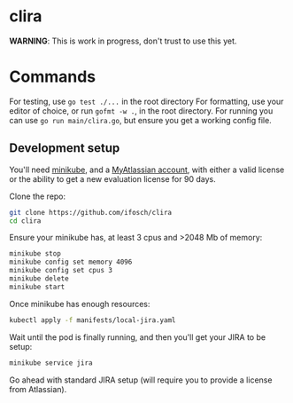 # clira

**WARNING**: This is work in progress, don't trust to use this yet.

# Commands

For testing, use `go test ./...` in the root directory
For formatting, use your editor of choice, or run `gofmt -w .`, in the root directory.
For running you can use `go run main/clira.go`, but ensure you get a working config file.

## Development setup

You'll need [minikube](https://kubernetes.io/docs/setup/minikube/), and a [MyAtlassian account](https://id.atlassian.com/login), with either a valid license or the ability to get a new evaluation license for 90 days.

Clone the repo:
```bash
git clone https://github.com/ifosch/clira
cd clira
```

Ensure your minikube has, at least 3 cpus and >2048 Mb of memory:
```bash
minikube stop
minikube config set memory 4096
minikube config set cpus 3
minikube delete
minikube start
```

Once minikube has enough resources:
```bash
kubectl apply -f manifests/local-jira.yaml
```

Wait until the pod is finally running, and then you'll get your JIRA to be setup:
```bash
minikube service jira
```

Go ahead with standard JIRA setup (will require you to provide a license from Atlassian).
